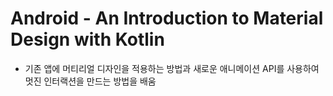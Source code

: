 # Android - An Introduction to Material Design with Kotlin

- 기존 앱에 머티리얼 디자인을 적용하는 방법과 새로운 애니메이션 API를 사용하여 멋진 인터랙션을 만드는 방법을 배움